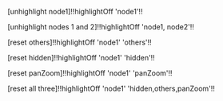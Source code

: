 [unhighlight node1]!!highlightOff 'node1'!!

[unhighlight nodes 1 and 2]!!highlightOff 'node1, node2'!!

[reset others]!!highlightOff 'node1' 'others'!!

[reset hidden]!!highlightOff 'node1' 'hidden'!!

[reset panZoom]!!highlightOff 'node1' 'panZoom'!!

[reset all three]!!highlightOff 'node1' 'hidden,others,panZoom'!!
